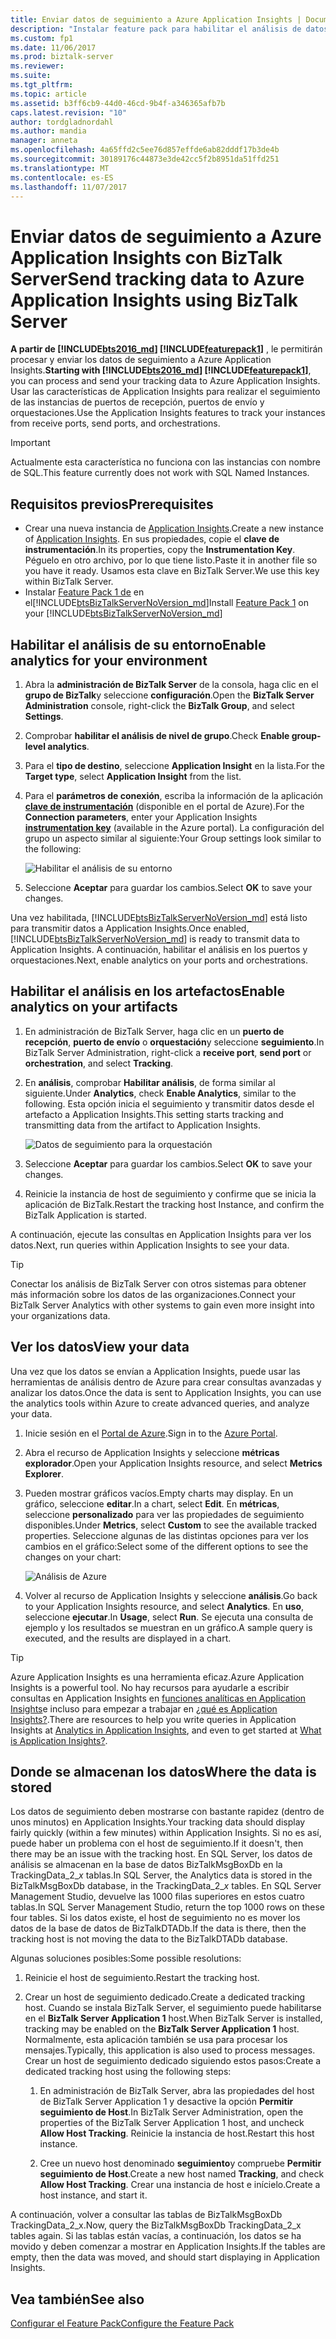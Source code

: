 ```yaml
---
title: Enviar datos de seguimiento a Azure Application Insights | Documentos de Microsoft
description: "Instalar feature pack para habilitar el análisis de datos de seguimiento con Azure Application Insights en BizTalk Server"
ms.custom: fp1
ms.date: 11/06/2017
ms.prod: biztalk-server
ms.reviewer: 
ms.suite: 
ms.tgt_pltfrm: 
ms.topic: article
ms.assetid: b3ff6cb9-44d0-46cd-9b4f-a346365afb7b
caps.latest.revision: "10"
author: tordgladnordahl
ms.author: mandia
manager: anneta
ms.openlocfilehash: 4a65ffd2c5ee76d857effde6ab82dddf17b3de4b
ms.sourcegitcommit: 30189176c44873e3de42cc5f2b8951da51ffd251
ms.translationtype: MT
ms.contentlocale: es-ES
ms.lasthandoff: 11/07/2017
---
```

# <a name="send-tracking-data-to-azure-application-insights-using-biztalk-server"></a><span data-ttu-id="19c64-103">Enviar datos de seguimiento a Azure Application Insights con BizTalk Server</span><span class="sxs-lookup"><span data-stu-id="19c64-103">Send tracking data to Azure Application Insights using BizTalk Server</span></span>

<span data-ttu-id="19c64-104">**A partir de [!INCLUDE[bts2016_md](../includes/bts2016-md.md)] [!INCLUDE[featurepack1](../includes/featurepack1.md)]** , le permitirán procesar y enviar los datos de seguimiento a Azure Application Insights.</span><span class="sxs-lookup"><span data-stu-id="19c64-104">**Starting with [!INCLUDE[bts2016_md](../includes/bts2016-md.md)] [!INCLUDE[featurepack1](../includes/featurepack1.md)]**, you can process and send your tracking data to Azure Application Insights.</span></span> <span data-ttu-id="19c64-105">Usar las características de Application Insights para realizar el seguimiento de las instancias de puertos de recepción, puertos de envío y orquestaciones.</span><span class="sxs-lookup"><span data-stu-id="19c64-105">Use the Application Insights features to track your instances from receive ports, send ports, and orchestrations.</span></span>
          
> [!IMPORTANT]
> <span data-ttu-id="19c64-106">Actualmente esta característica no funciona con las instancias con nombre de SQL.</span><span class="sxs-lookup"><span data-stu-id="19c64-106">This feature currently does not work with SQL Named Instances.</span></span>

## <a name="prerequisites"></a><span data-ttu-id="19c64-107">Requisitos previos</span><span class="sxs-lookup"><span data-stu-id="19c64-107">Prerequisites</span></span>
* <span data-ttu-id="19c64-108">Crear una nueva instancia de [Application Insights](https://docs.microsoft.com/azure/application-insights/app-insights-create-new-resource).</span><span class="sxs-lookup"><span data-stu-id="19c64-108">Create a new instance of [Application Insights](https://docs.microsoft.com/azure/application-insights/app-insights-create-new-resource).</span></span> <span data-ttu-id="19c64-109">En sus propiedades, copie el **clave de instrumentación**.</span><span class="sxs-lookup"><span data-stu-id="19c64-109">In its properties, copy the **Instrumentation Key**.</span></span> <span data-ttu-id="19c64-110">Péguelo en otro archivo, por lo que tiene listo.</span><span class="sxs-lookup"><span data-stu-id="19c64-110">Paste it in another file so you have it ready.</span></span> <span data-ttu-id="19c64-111">Usamos esta clave en BizTalk Server.</span><span class="sxs-lookup"><span data-stu-id="19c64-111">We use this key within BizTalk Server.</span></span> 
* <span data-ttu-id="19c64-112">Instalar [Feature Pack 1 de](https://www.microsoft.com/download/details.aspx?id=55100) en el[!INCLUDE[btsBizTalkServerNoVersion_md](../includes/btsbiztalkservernoversion-md.md)]</span><span class="sxs-lookup"><span data-stu-id="19c64-112">Install [Feature Pack 1](https://www.microsoft.com/download/details.aspx?id=55100) on your [!INCLUDE[btsBizTalkServerNoVersion_md](../includes/btsbiztalkservernoversion-md.md)]</span></span>

## <a name="enable-analytics-for-your-environment"></a><span data-ttu-id="19c64-113">Habilitar el análisis de su entorno</span><span class="sxs-lookup"><span data-stu-id="19c64-113">Enable analytics for your environment</span></span>

1. <span data-ttu-id="19c64-114">Abra la **administración de BizTalk Server** de la consola, haga clic en el **grupo de BizTalk**y seleccione **configuración**.</span><span class="sxs-lookup"><span data-stu-id="19c64-114">Open the **BizTalk Server Administration** console, right-click the **BizTalk Group**, and select **Settings**.</span></span> 
2. <span data-ttu-id="19c64-115">Comprobar **habilitar el análisis de nivel de grupo**.</span><span class="sxs-lookup"><span data-stu-id="19c64-115">Check **Enable group-level analytics**.</span></span>
3. <span data-ttu-id="19c64-116">Para el **tipo de destino**, seleccione **Application Insight** en la lista.</span><span class="sxs-lookup"><span data-stu-id="19c64-116">For the **Target type**, select **Application Insight** from the list.</span></span>
4. <span data-ttu-id="19c64-117">Para el **parámetros de conexión**, escriba la información de la aplicación  **[clave de instrumentación](https://docs.microsoft.com/en-us/azure/application-insights/app-insights-create-new-resource)**  (disponible en el portal de Azure).</span><span class="sxs-lookup"><span data-stu-id="19c64-117">For the **Connection parameters**, enter your Application Insights **[instrumentation key](https://docs.microsoft.com/en-us/azure/application-insights/app-insights-create-new-resource)** (available in the Azure portal).</span></span> <span data-ttu-id="19c64-118">La configuración del grupo un aspecto similar al siguiente:</span><span class="sxs-lookup"><span data-stu-id="19c64-118">Your Group settings look similar to the following:</span></span> 

    ![Habilitar el análisis de su entorno](../core/media/environmentsettingapplicationinishgt.PNG)

5. <span data-ttu-id="19c64-120">Seleccione **Aceptar** para guardar los cambios.</span><span class="sxs-lookup"><span data-stu-id="19c64-120">Select **OK** to save your changes.</span></span> 

<span data-ttu-id="19c64-121">Una vez habilitada, [!INCLUDE[btsBizTalkServerNoVersion_md](../includes/btsbiztalkservernoversion-md.md)] está listo para transmitir datos a Application Insights.</span><span class="sxs-lookup"><span data-stu-id="19c64-121">Once enabled, [!INCLUDE[btsBizTalkServerNoVersion_md](../includes/btsbiztalkservernoversion-md.md)] is ready to transmit data to Application Insights.</span></span> <span data-ttu-id="19c64-122">A continuación, habilitar el análisis en los puertos y orquestaciones.</span><span class="sxs-lookup"><span data-stu-id="19c64-122">Next, enable analytics on your ports and orchestrations.</span></span> 

## <a name="enable-analytics-on-your-artifacts"></a><span data-ttu-id="19c64-123">Habilitar el análisis en los artefactos</span><span class="sxs-lookup"><span data-stu-id="19c64-123">Enable analytics on your artifacts</span></span>

1. <span data-ttu-id="19c64-124">En administración de BizTalk Server, haga clic en un **puerto de recepción**, **puerto de envío** o **orquestación**y seleccione **seguimiento**.</span><span class="sxs-lookup"><span data-stu-id="19c64-124">In BizTalk Server Administration, right-click a **receive port**, **send port** or **orchestration**, and select **Tracking**.</span></span>
2. <span data-ttu-id="19c64-125">En **análisis**, comprobar **Habilitar análisis**, de forma similar al siguiente.</span><span class="sxs-lookup"><span data-stu-id="19c64-125">Under **Analytics**, check **Enable Analytics**, similar to the following.</span></span> <span data-ttu-id="19c64-126">Esta opción inicia el seguimiento y transmitir datos desde el artefacto a Application Insights.</span><span class="sxs-lookup"><span data-stu-id="19c64-126">This setting starts tracking and transmitting data from the artifact to Application Insights.</span></span>
    
    ![Datos de seguimiento para la orquestación](../core/media/orchestrationsettingsapplicationinsight.PNG)

3. <span data-ttu-id="19c64-128">Seleccione **Aceptar** para guardar los cambios.</span><span class="sxs-lookup"><span data-stu-id="19c64-128">Select **OK** to save your changes.</span></span>
4. <span data-ttu-id="19c64-129">Reinicie la instancia de host de seguimiento y confirme que se inicia la aplicación de BizTalk.</span><span class="sxs-lookup"><span data-stu-id="19c64-129">Restart the tracking host Instance, and confirm the BizTalk Application is started.</span></span>

<span data-ttu-id="19c64-130">A continuación, ejecute las consultas en Application Insights para ver los datos.</span><span class="sxs-lookup"><span data-stu-id="19c64-130">Next, run queries within Application Insights to see your data.</span></span>  

> [!TIP]
> <span data-ttu-id="19c64-131">Conectar los análisis de BizTalk Server con otros sistemas para obtener más información sobre los datos de las organizaciones.</span><span class="sxs-lookup"><span data-stu-id="19c64-131">Connect your BizTalk Server Analytics with other systems to gain even more insight into your organizations data.</span></span>

## <a name="view-your-data"></a><span data-ttu-id="19c64-132">Ver los datos</span><span class="sxs-lookup"><span data-stu-id="19c64-132">View your data</span></span>
<span data-ttu-id="19c64-133">Una vez que los datos se envían a Application Insights, puede usar las herramientas de análisis dentro de Azure para crear consultas avanzadas y analizar los datos.</span><span class="sxs-lookup"><span data-stu-id="19c64-133">Once the data is sent to Application Insights, you can use the analytics tools within Azure to create advanced queries, and analyze your data.</span></span>

1. <span data-ttu-id="19c64-134">Inicie sesión en el [Portal de Azure](https://portal.azure.com).</span><span class="sxs-lookup"><span data-stu-id="19c64-134">Sign in to the [Azure Portal](https://portal.azure.com).</span></span>
2. <span data-ttu-id="19c64-135">Abra el recurso de Application Insights y seleccione **métricas explorador**.</span><span class="sxs-lookup"><span data-stu-id="19c64-135">Open your Application Insights resource, and select **Metrics Explorer**.</span></span>
3. <span data-ttu-id="19c64-136">Pueden mostrar gráficos vacíos.</span><span class="sxs-lookup"><span data-stu-id="19c64-136">Empty charts may display.</span></span> <span data-ttu-id="19c64-137">En un gráfico, seleccione **editar**.</span><span class="sxs-lookup"><span data-stu-id="19c64-137">In a chart, select **Edit**.</span></span> <span data-ttu-id="19c64-138">En **métricas**, seleccione **personalizado** para ver las propiedades de seguimiento disponibles.</span><span class="sxs-lookup"><span data-stu-id="19c64-138">Under **Metrics**, select **Custom** to see the available tracked properties.</span></span> <span data-ttu-id="19c64-139">Seleccione algunas de las distintas opciones para ver los cambios en el gráfico:</span><span class="sxs-lookup"><span data-stu-id="19c64-139">Select some of the different options to see the changes on your chart:</span></span> 

    ![Análisis de Azure](../core/media/azure-stream-metrics-custom.png)

4. <span data-ttu-id="19c64-141">Volver al recurso de Application Insights y seleccione **análisis**.</span><span class="sxs-lookup"><span data-stu-id="19c64-141">Go back to your Application Insights resource, and select **Analytics**.</span></span> <span data-ttu-id="19c64-142">En **uso**, seleccione **ejecutar**.</span><span class="sxs-lookup"><span data-stu-id="19c64-142">In **Usage**, select **Run**.</span></span> <span data-ttu-id="19c64-143">Se ejecuta una consulta de ejemplo y los resultados se muestran en un gráfico.</span><span class="sxs-lookup"><span data-stu-id="19c64-143">A sample query is executed, and the results are displayed in a chart.</span></span>  

> [!TIP]
> <span data-ttu-id="19c64-144">Azure Application Insights es una herramienta eficaz.</span><span class="sxs-lookup"><span data-stu-id="19c64-144">Azure Application Insights is a powerful tool.</span></span> <span data-ttu-id="19c64-145">No hay recursos para ayudarle a escribir consultas en Application Insights en [funciones analíticas en Application Insights](https://docs.microsoft.com/azure/application-insights/app-insights-analytics)e incluso para empezar a trabajar en [¿qué es Application Insights?](https://docs.microsoft.com/en-us/azure/application-insights/app-insights-overview).</span><span class="sxs-lookup"><span data-stu-id="19c64-145">There are resources to help you write queries in Application Insights at [Analytics in Application Insights](https://docs.microsoft.com/azure/application-insights/app-insights-analytics), and even to get started at [What is Application Insights?](https://docs.microsoft.com/en-us/azure/application-insights/app-insights-overview).</span></span>

## <a name="where-the-data-is-stored"></a><span data-ttu-id="19c64-146">Donde se almacenan los datos</span><span class="sxs-lookup"><span data-stu-id="19c64-146">Where the data is stored</span></span>

<span data-ttu-id="19c64-147">Los datos de seguimiento deben mostrarse con bastante rapidez (dentro de unos minutos) en Application Insights.</span><span class="sxs-lookup"><span data-stu-id="19c64-147">Your tracking data should display fairly quickly (within a few minutes) within Application Insights.</span></span> <span data-ttu-id="19c64-148">Si no es así, puede haber un problema con el host de seguimiento.</span><span class="sxs-lookup"><span data-stu-id="19c64-148">If it doesn't, then there may be an issue with the tracking host.</span></span> <span data-ttu-id="19c64-149">En SQL Server, los datos de análisis se almacenan en la base de datos BizTalkMsgBoxDb en la TrackingData_2_*x* tablas.</span><span class="sxs-lookup"><span data-stu-id="19c64-149">In SQL Server, the Analytics data is stored in the BizTalkMsgBoxDb database, in the TrackingData_2_*x* tables.</span></span> <span data-ttu-id="19c64-150">En SQL Server Management Studio, devuelve las 1000 filas superiores en estos cuatro tablas.</span><span class="sxs-lookup"><span data-stu-id="19c64-150">In SQL Server Management Studio, return the top 1000 rows on these four tables.</span></span> <span data-ttu-id="19c64-151">Si los datos existe, el host de seguimiento no es mover los datos de la base de datos de BizTalkDTADb.</span><span class="sxs-lookup"><span data-stu-id="19c64-151">If the data is there, then the tracking host is not moving the data to the BizTalkDTADb database.</span></span> 

<span data-ttu-id="19c64-152">Algunas soluciones posibles:</span><span class="sxs-lookup"><span data-stu-id="19c64-152">Some possible resolutions:</span></span>

1. <span data-ttu-id="19c64-153">Reinicie el host de seguimiento.</span><span class="sxs-lookup"><span data-stu-id="19c64-153">Restart the tracking host.</span></span>
2. <span data-ttu-id="19c64-154">Crear un host de seguimiento dedicado.</span><span class="sxs-lookup"><span data-stu-id="19c64-154">Create a dedicated tracking host.</span></span> <span data-ttu-id="19c64-155">Cuando se instala BizTalk Server, el seguimiento puede habilitarse en el **BizTalk Server Application 1** host.</span><span class="sxs-lookup"><span data-stu-id="19c64-155">When BizTalk Server is installed, tracking may be enabled on the **BizTalk Server Application 1** host.</span></span> <span data-ttu-id="19c64-156">Normalmente, esta aplicación también se usa para procesar los mensajes.</span><span class="sxs-lookup"><span data-stu-id="19c64-156">Typically, this application is also used to process messages.</span></span> <span data-ttu-id="19c64-157">Crear un host de seguimiento dedicado siguiendo estos pasos:</span><span class="sxs-lookup"><span data-stu-id="19c64-157">Create a dedicated tracking host using the following steps:</span></span> 

    1. <span data-ttu-id="19c64-158">En administración de BizTalk Server, abra las propiedades del host de BizTalk Server Application 1 y desactive la opción **Permitir seguimiento de Host**.</span><span class="sxs-lookup"><span data-stu-id="19c64-158">In BizTalk Server Administration, open the properties of the BizTalk Server Application 1 host, and uncheck **Allow Host Tracking**.</span></span> <span data-ttu-id="19c64-159">Reinicie la instancia de host.</span><span class="sxs-lookup"><span data-stu-id="19c64-159">Restart this host instance.</span></span>

    2. <span data-ttu-id="19c64-160">Cree un nuevo host denominado **seguimiento**y compruebe **Permitir seguimiento de Host**.</span><span class="sxs-lookup"><span data-stu-id="19c64-160">Create a new host named **Tracking**, and check **Allow Host Tracking**.</span></span> <span data-ttu-id="19c64-161">Crear una instancia de host e inícielo.</span><span class="sxs-lookup"><span data-stu-id="19c64-161">Create a host instance, and start it.</span></span>

<span data-ttu-id="19c64-162">A continuación, volver a consultar las tablas de BizTalkMsgBoxDb TrackingData_2_x.</span><span class="sxs-lookup"><span data-stu-id="19c64-162">Now, query the BizTalkMsgBoxDb TrackingData_2_x tables again.</span></span> <span data-ttu-id="19c64-163">Si las tablas están vacías, a continuación, los datos se ha movido y deben comenzar a mostrar en Application Insights.</span><span class="sxs-lookup"><span data-stu-id="19c64-163">If the tables are empty, then the data was moved, and should start displaying in Application Insights.</span></span>
    
## <a name="see-also"></a><span data-ttu-id="19c64-164">Vea también</span><span class="sxs-lookup"><span data-stu-id="19c64-164">See also</span></span>
 [<span data-ttu-id="19c64-165">Configurar el Feature Pack</span><span class="sxs-lookup"><span data-stu-id="19c64-165">Configure the Feature Pack</span></span>](../core/configure-the-feature-pack.md)
